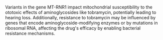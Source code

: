Variants in the gene MT-RNR1 impact mitochondrial susceptibility to the ototoxic effects of aminoglycosides like tobramycin, potentially leading to hearing loss. Additionally, resistance to tobramycin may be influenced by genes that encode aminoglycoside-modifying enzymes or by mutations in ribosomal RNA, affecting the drug's efficacy by enabling bacterial resistance mechanisms.